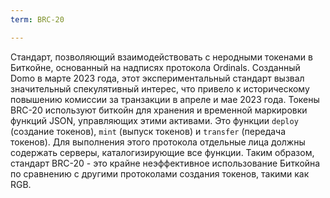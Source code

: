 ```yaml
---
term: BRC-20

---
```

Стандарт, позволяющий взаимодействовать с неродными токенами в Биткойне, основанный на надписях протокола Ordinals. Созданный Domo в марте 2023 года, этот экспериментальный стандарт вызвал значительный спекулятивный интерес, что привело к историческому повышению комиссии за транзакции в апреле и мае 2023 года. Токены BRC-20 используют биткойн для хранения и временной маркировки функций JSON, управляющих этими активами. Это функции `deploy` (создание токенов), `mint` (выпуск токенов) и `transfer` (передача токенов). Для выполнения этого протокола отдельные лица должны содержать серверы, каталогизирующие все функции. Таким образом, стандарт BRC-20 - это крайне неэффективное использование Биткойна по сравнению с другими протоколами создания токенов, такими как RGB.